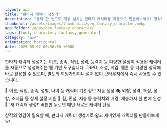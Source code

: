 ```yaml
---
layout: app
title: "판타지 캐릭터 생성기"
description: "클릭 한 번으로 개성 넘치는 판타지 캐릭터를 자동으로 만들어보세요! 창작자와 게이머를 위한 캐릭터 설정 도우미"
thumbnail: /assets/images/thumbnails/gen_fantasy_character.webp
app_folder: /apps/gen_fantasy_character/
tags: [tool, character, fantasy, generator]
category: "도구"
orientation: horizontal
date: 2025-05-07 00:50:00 +0900
---
```


판타지 캐릭터 생성기는 이름, 종족, 직업, 성격, 능력치 등 다양한 설정이 적용된 캐릭터를 자동으로 생성해주는 웹 기반 도구입니다.
TRPG, 소설, 게임, 웹툰 등 다양한 창작에 바로 활용할 수 있으며, 별도의 회원가입이나 설치 없이 브라우저에서 즉시 사용할 수 있습니다.

🧙 이름, 직업, 종족, 성별, 나이 등 캐릭터 기본 정보 자동 생성
🎭 외형, 성격, 특징, 성향, 소지품 등 상세 설정 지원
💪 힘, 민첩, 지능 등 능력치와 배경, 재능까지 한 번에 완성
🚀 ‘새 캐릭터 생성!’ 버튼만 누르면 매번 새로운 캐릭터 탄생

창작의 영감이 필요할 때, 판타지 캐릭터 생성기로 쉽고 재미있게 캐릭터를 만들어보세요!
